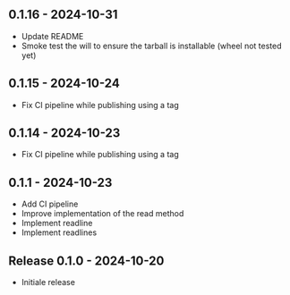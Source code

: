 ## 0.1.16  -  2024-10-31

* Update README
* Smoke test the will to ensure the tarball is installable (wheel not tested yet)

## 0.1.15  -  2024-10-24

* Fix CI pipeline while publishing using a tag 

## 0.1.14  -  2024-10-23

* Fix CI pipeline while publishing using a tag 

## 0.1.1  -  2024-10-23

* Add CI pipeline
* Improve implementation of the read method
* Implement readline
* Implement readlines

## Release 0.1.0 - 2024-10-20

* Initiale release
